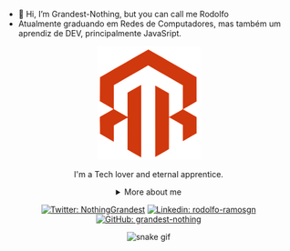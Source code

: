 - 👋 Hi, I’m Grandest-Nothing, but you can call me Rodolfo
- Atualmente graduando em Redes de Computadores, mas também um aprendiz de DEV, principalmente JavaSript.

<div align="center">

<img src="./logoRR.png?resize=200%2C200" />

I'm a Tech lover and eternal apprentice.

<details>
  <summary> More about me</summary>
<div align="left">
 
``` js
const rodox = {
    personal: {
        fullName: 'Rodolfo Ramos',
        interests: ['technology', 'wines', 'books'],
        motivation: [
            'Learning more every day',
            'Making the world a better place',
        ],
    },
    technical: {
        technologies: {
            networking: {
                Mikrotik: ['Full Routing', 'Hotspot', 'Firewall', 'Subnetting', 'IPv6'],
                Ubiquiti: ['Server Controller', 'Automation', 'Remote Control'],
            frontEnd: {
                Javascript: ['Vanilla JS', 'React'],
                HTML: ['HTML5'],
                CSS: ['sass', 'styled-components'],
            },
            backEnd: {
                Javascript: ['Node.js']
            },
            architecture: ['Linux Severs', 'Single Page Applications'],
        },
    }
}
```
  </div>
</details>

[![Twitter: NothingGrandest](https://img.shields.io/twitter/follow/NothingGrandest?style=social)](https://twitter.com/NothingGrandest)
[![Linkedin: rodolfo-ramosgn](https://img.shields.io/badge/rodolfo-ramosgn-blue?style=flat-square&logo=Linkedin&logoColor=white&link=https://www.linkedin.com/in/rodolfo-ramosgn/)](https://www.linkedin.com/in/rodolfo-ramosgn/)
[![GitHub: grandest-nothing](https://img.shields.io/github/followers/grandest-nothing?label=follow&style=social)](https://github.com/grandest-nothing)


![snake gif](https://github.com/Giovani19leonel/Giovani19leonel/blob/output/github-contribution-grid-snake.svg)
</div>

